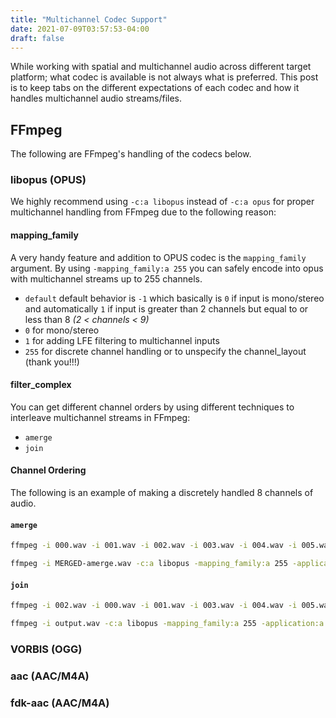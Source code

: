 ```yaml
---
title: "Multichannel Codec Support"
date: 2021-07-09T03:57:53-04:00
draft: false
---
```


While working with spatial and multichannel audio across different target platform; what codec is available is not always what is preferred. This post is to keep tabs on the different expectations of each codec and how it handles multichannel audio streams/files.

## FFmpeg
The following are FFmpeg's handling of the codecs below.

### libopus (OPUS)
We highly recommend using `-c:a libopus` instead of `-c:a opus` for proper multichannel handling from FFmpeg due to the following reason:

#### mapping_family
A very handy feature and addition to OPUS codec is the `mapping_family` argument. By using `-mapping_family:a 255` you can safely encode into opus with multichannel streams up to 255 channels.
 - `default` default behavior is `-1` which basically is `0` if input is mono/stereo and automatically `1` if input is greater than 2 channels but equal to or less than 8 _(2 < channels < 9)_
 - `0` for mono/stereo
 - `1` for adding LFE filtering to multichannel inputs
 - `255` for discrete channel handling or to unspecify the channel_layout (thank you!!!)

#### filter_complex
You can get different channel orders by using different techniques to interleave multichannel streams in FFmpeg: 
 - `amerge`
 - `join` 

#### Channel Ordering
The following is an example of making a discretely handled 8 channels of audio.

#### `amerge`
```bash
ffmpeg -i 000.wav -i 001.wav -i 002.wav -i 003.wav -i 004.wav -i 005.wav -i 006.wav -i 007.wav -filter_complex "[0:a][1:a][2:a][3:a][4:a][5:a][6:a][7:a]amerge=inputs=8[aout]" -map "[aout]" output.wav
```
```bash
ffmpeg -i MERGED-amerge.wav -c:a libopus -mapping_family:a 255 -application:a audio -b:a 384K MERGED-amerge.opus 
```

#### `join`
```bash
ffmpeg -i 002.wav -i 000.wav -i 001.wav -i 003.wav -i 004.wav -i 005.wav -i 006.wav -i 007.wav -filter_complex "[0:a][1:a][2:a][3:a][4:a][5:a][6:a][7:a]join=inputs=8:channel_layout=octagonal[a]" -map "[aout]" output.wav
```
```bash
ffmpeg -i output.wav -c:a libopus -mapping_family:a 255 -application:a audio output.opus
```


### VORBIS (OGG)

### aac (AAC/M4A)

### fdk-aac (AAC/M4A)

